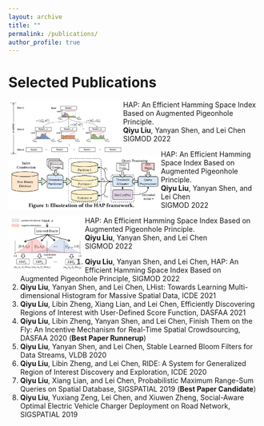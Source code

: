 ```yaml
---
layout: archive
title: ""
permalink: /publications/
author_profile: true
---
```


Selected Publications
=====
<img src="../images/icde-21.png" height="110" align="left">

HAP: An Efficient Hamming Space Index Based on Augmented Pigeonhole Principle.  
**Qiyu Liu**, Yanyan Shen, and Lei Chen  
<span class="badge badge-info">SIGMOD 2022</span>

   
    
    

<img src="../images/sigmod-22.png" height="110" align="left">

HAP: An Efficient Hamming Space Index Based on Augmented Pigeonhole Principle.  
**Qiyu Liu**, Yanyan Shen, and Lei Chen  
<span class="badge badge-info">SIGMOD 2022</span>

<img src="../images/vldb-20.png" height="110" align="left">

HAP: An Efficient Hamming Space Index Based on Augmented Pigeonhole Principle.  
**Qiyu Liu**, Yanyan Shen, and Lei Chen  
<span class="badge badge-info">SIGMOD 2022</span>



1. **Qiyu Liu**, Yanyan Shen, and Lei Chen, HAP: An Efficient Hamming Space Index Based on Augmented Pigeonhole Principle, SIGMOD 2022
1. **Qiyu Liu**, Yanyan Shen, and Lei Chen, LHist: Towards Learning Multi-dimensional Histogram for Massive Spatial Data, ICDE 2021
1. **Qiyu Liu**, Libin Zheng, Xiang Lian, and Lei Chen, Efficiently Discovering Regions of Interest with User-Defined Score Function, DASFAA 2021
1. **Qiyu Liu**, Libin Zheng, Yanyan Shen, and Lei Chen, Finish Them on the Fly: An Incentive Mechanism for Real-Time Spatial Crowdsourcing, DASFAA 2020 (**Best Paper Runnerup**)
1. **Qiyu Liu**, Yanyan Shen, and Lei Chen, Stable Learned Bloom Filters for Data Streams, VLDB 2020
1. **Qiyu Liu**, Libin Zheng, and Lei Chen, RIDE: A System for Generalized Region of Interest Discovery and Exploration, ICDE 2020
1. **Qiyu Liu**, Xiang Lian, and Lei Chen, Probabilistic Maximum Range-Sum Queries on Spatial Database, SIGSPATIAL 2019 (**Best Paper Candidate**)
1. **Qiyu Liu**, Yuxiang Zeng, Lei Chen, and Xiuwen Zheng, Social-Aware Optimal Electric Vehicle Charger Deployment on Road Network, SIGSPATIAL 2019
  

